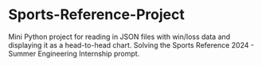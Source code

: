 # Sports-Reference-Project
Mini Python project for reading in JSON files with win/loss data and displaying it as a head-to-head chart. Solving the Sports Reference 2024 - Summer Engineering Internship prompt.

